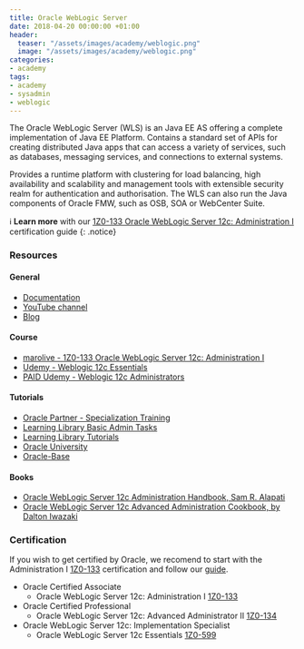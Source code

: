 ```yaml
---
title: Oracle WebLogic Server
date: 2018-04-20 00:00:00 +01:00
header:
  teaser: "/assets/images/academy/weblogic.png"
  image: "/assets/images/academy/weblogic.png"
categories:
- academy
tags:
- academy
- sysadmin
- weblogic
---
```


The Oracle WebLogic Server (WLS) is an Java EE AS offering a complete implementation of Java EE Platform.
Contains a standard set of APIs for creating distributed Java apps that can access a variety of services, such as databases, messaging services, and connections to external systems.

Provides a runtime platform with clustering for load balancing, high availability and scalability and  management tools with extensible security realm for authentication and authorisation.
The WLS can also run the Java components of Oracle FMW, such as OSB, SOA or WebCenter Suite.

:information_source: **Learn more** with our [1Z0-133 Oracle WebLogic Server 12c: Administration I](/1Z0-133/0-start/) certification guide
{: .notice}

### Resources

#### General
* [Documentation](https://docs.oracle.com/middleware/1212/wls/index.html)
* [YouTube channel](http://www.youtube.com/user/OracleWebLogic)
* [Blog](https://blogs.oracle.com/weblogicserver/)

#### Course
* [marolive - 1Z0-133 Oracle WebLogic Server 12c: Administration I](/1Z0-133/0-start/)
* [Udemy - Weblogic 12c Essentials](https://www.udemy.com/learn-oracle-weblogic-12c-essentials)
* [PAID Udemy - Weblogic 12c Administrators](https://www.udemy.com/oracle-weblogic-12c-for-administrators/)

#### Tutorials
* [Oracle Partner - Specialization Training](https://competencycenter.oracle.com/opncc/full_glp.cc?group_id=22243)
* [Learning Library Basic Admin Tasks](https://apexapps.oracle.com/pls/apex/f?p=44785:24:105172019871425:::24:P24_CONTENT_ID,P24_PREV_PAGE:6079,24)
* [Learning Library Tutorials](https://apexapps.oracle.com/pls/apex/f?p=44785:24:11999717944735::NO:RP,24:P24_CONTENT_ID,P24_PREV_PAGE:12304,2)
* [Oracle University](http://ilearning.oracle.com/ilearn/en/learner/jsp/category.jsp?keywords=&btn=&srchfor=&start=0&sortby=-1&sortasc=null&categoryid=28758)
* [Oracle-Base](https://oracle-base.com/articles/web/articles-web#weblogic-server-12c)

#### Books
* [Oracle WebLogic Server 12c Administration Handbook, Sam R. Alapati](https://www.amazon.com/Oracle-WebLogic-Server-Administration-Handbook/dp/0071825355)
* [Oracle WebLogic Server 12c Advanced Administration Cookbook, by Dalton Iwazaki](https://www.amazon.com/Oracle-WebLogic-Advanced-Administration-Cookbook/dp/184968684X)

### Certification

If you wish to get certified by Oracle, we recomend to start with the Administration I [1Z0-133](https://education.oracle.com/pls/web_prod-plq-dad/db_pages.getpage?page_id=654&get_params=p_id:195) certification and follow our [guide](/1Z0-133/0-start/).

* Oracle Certified Associate
  * Oracle WebLogic Server 12c: Administration I [1Z0-133](https://education.oracle.com/pls/web_prod-plq-dad/db_pages.getpage?page_id=654&get_params=p_id:195)
* Oracle Certified Professional
  * Oracle WebLogic Server 12c: Advanced Administrator II [1Z0-134](https://education.oracle.com/pls/web_prod-plq-dad/db_pages.getpage?page_id=654&get_params=p_id:195)
* Oracle WebLogic Server 12c: Implementation Specialist
  * Oracle WebLogic Server 12c Essentials [1Z0-599](https://education.oracle.com/pls/web_prod-plq-dad/db_pages.getpage?page_id=654&get_params=p_id:136)

